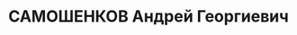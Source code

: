 ---
title: САМОШЕНКОВ Андрей Георгиевич
description: "Род. в 1883, Калужская обл., Грабцевский с/с, дер. Кукареки, бывший\
  \ член ВКП(б). Проживал: г. Калуга. Машинист пневматической станции \n  Обв. по\
  \ ст. 58 пп. 9, 11 УК РСФСР. Приговор: ВК ВС СССР, 16.11.1937 – ВМН. Расстрелян\
  \ 10.11.1937"
---